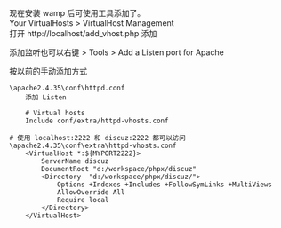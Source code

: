 现在安装 wamp 后可使用工具添加了。  
Your VirtualHosts > VirtualHost Management  
打开 http://localhost/add_vhost.php 添加

添加监听也可以右键 > Tools > Add a Listen port for Apache

按以前的手动添加方式

    \apache2.4.35\conf\httpd.conf
        添加 Listen
        
        # Virtual hosts
        Include conf/extra/httpd-vhosts.conf
    
    # 使用 localhost:2222 和 discuz:2222 都可以访问
    \apache2.4.35\conf\extra\httpd-vhosts.conf
        <VirtualHost *:${MYPORT2222}>
            ServerName discuz
            DocumentRoot "d:/workspace/phpx/discuz"
            <Directory  "d:/workspace/phpx/discuz/">
                Options +Indexes +Includes +FollowSymLinks +MultiViews
                AllowOverride All
                Require local
            </Directory>
        </VirtualHost>